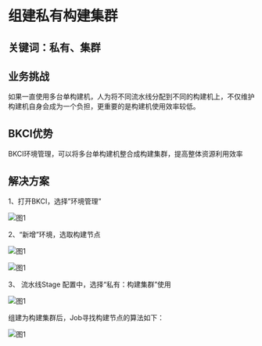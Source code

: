 # 组建私有构建集群


## 关键词：私有、集群

## 业务挑战

如果一直使用多台单构建机，人为将不同流水线分配到不同的构建机上，不仅维护构建机自身会成为一个负担，更重要的是构建机使用效率较低。

## BKCI优势

BKCI环境管理，可以将多台单构建机整合成构建集群，提高整体资源利用效率

## 解决方案

1、打开BKCI，选择”环境管理”

![&#x56FE;1](../../../assets/scene-Build-private-clusters-a.png)

2、“新增”环境，选取构建节点

![&#x56FE;1](../../../assets/scene-Build-private-clusters-b.png)

![&#x56FE;1](../../../assets/scene-Build-private-clusters-c.png)

3、 流水线Stage 配置中，选择“私有：构建集群”使用

![&#x56FE;1](../../../assets/scene-Build-private-clusters-d.png)

组建为构建集群后，Job寻找构建节点的算法如下：

![&#x56FE;1](../../../assets/scene-Build-private-clusters-e.png)
